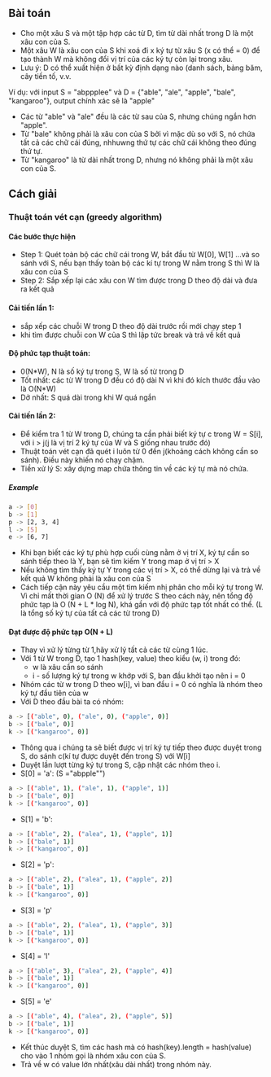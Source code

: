 ## Bài toán
- Cho một xâu S và một tập hợp các từ D, tìm từ dài nhất trong D là một xâu con của S.
- Một xâu W là xâu con của S khi xoá đi x ký tự từ xâu S (x có thể = 0) để tạo thành W mà không đổi vị trí của các ký tự còn lại trong xâu.
- Lưu ý: D có thể xuất hiện ở bất kỳ định dạng nào (danh sách, bảng băm, cây tiền tố, v.v.

Ví dụ: với input S = "abppplee" và D = {"able", "ale", "apple", "bale", "kangaroo"}, output chính xác sẽ là "apple"

- Các từ "able" và "ale" đều là các từ sau của S, nhưng chúng ngắn hơn "apple".
- Từ "bale" không phải là xâu con của S bởi vì mặc dù so với S, nó chứa tất cả các chữ cái đúng, nhhuwng thứ tự các chữ cái không theo đúng thứ tự.
- Từ "kangaroo" là từ dài nhất trong D, nhưng nó không phải là một xâu con của S.

## Cách giải
### Thuật toán vét cạn (greedy algorithm)
#### Các bước thực hiện
- Step 1: Quét toàn bộ các chữ cái trong W, bắt đầu từ W[0], W[1] ...và so sánh với S, nếu bạn thấy toàn bộ các kí tự trong W 
nằm trong S thì W là xâu con của S
- Step 2: Sắp xếp lại các xâu con W tìm được trong D theo độ dài và đưa ra kết quả
#### Cải tiến lần 1:
- sắp xếp các chuỗi W trong D theo độ dài trước rồi mới chạy step 1
- khi tìm được chuỗi con W của S thì lập tức break và trả về kết quả
#### Độ phức tạp thuật toán: 
- 0(N*W), N là số ký tự trong S, W là số từ trong D
- Tốt nhất: các từ W trong D đều có độ dài N vì khi đó kích thước đầu vào là O(N*W)
- Dở nhất: S quá dài trong khi W quá ngắn 

#### Cải tiến lần 2:
- Để kiểm tra 1 từ W trong D, chúng ta cần phải biết ký tự c trong W = S[i], với i > j(j là vị trí 2 ký tự của W và S giống nhau trước đó)
- Thuật toán vét cạn đã quét i luôn từ 0 đến j(khoảng cách không cần so sánh). Điều này khiến nó chạy chậm.
- Tiền xử lý S: xây dựng map chứa thông tin về các ký tự mà nó chứa.
##### Example
``` sh
a -> [0]
b -> [1]
p -> [2, 3, 4]
l -> [5]
e -> [6, 7]
```
  
- Khi bạn biết các ký tự phù hợp cuối cùng nằm ở vị trí X, ký tự cần so sánh tiếp theo là Y, bạn sẽ tìm kiếm Y trong map
ở vị trí > X
- Nếu không tìm thấy ký tự Y trong các vị trí > X, có thể dừng lại và trả về kết quả W không phải là xâu con của S
- Cách tiếp cận này yêu cầu một tìm kiếm nhị phân cho mỗi ký tự trong W. Vì chỉ mất thời gian O (N) để xử lý trước S
 theo cách này, nên tổng độ phức tạp là O (N + L * log N), khá gần với độ phức tạp tốt nhất có thể. 
 (L là tổng số ký tự của tất cả các từ trong D)

#### Đạt được độ phức tạp O(N + L)
- Thay vì xử lý từng từ 1,hãy xử lý tất cả các từ cùng 1 lúc.
- Với 1 từ W trong D, tạo 1 hash(key, value) theo kiểu (w, i) trong đó:
    + w là xâu cần so sánh
    + i - số lượng ký tự trong w khớp với S, ban đầu khởi tạo nên i = 0
- Nhóm các từ w trong D theo w[i], vì ban đầu i = 0 có nghĩa là nhóm theo ký tự đầu tiên của w
- Với D theo đầu bài ta có nhóm:
``` sh
a -> [("able", 0), ("ale", 0), ("apple", 0)]
b -> [("bale", 0)]
k -> [("kangaroo", 0)]
```
- Thông qua i chúng ta sẽ biết được vị trí ký tự tiếp theo được duyệt trong S, do sánh c(kí tự được duyệt đến trong S) với W[i] 
- Duyệt lần lượt từng ký tự trong S, cập nhật các nhóm theo i.
- S[0] = 'a': (S ="abpple"")
``` sh
a -> [("able", 1), ("ale", 1), ("apple", 1)]
b -> [("bale", 0)]
k -> [("kangaroo", 0)]
```
- S[1] = 'b':
``` sh
a -> [("able", 2), ("alea", 1), ("apple", 1)]
b -> [("bale", 1)]
k -> [("kangaroo", 0)]
```
- S[2] = 'p':
``` sh
a -> [("able", 2), ("alea", 1), ("apple", 2)]
b -> [("bale", 1)]
k -> [("kangaroo", 0)]
```
- S[3] = 'p'
``` sh
a -> [("able", 2), ("alea", 1), ("apple", 3)]
b -> [("bale", 1)]
k -> [("kangaroo", 0)]
```
- S[4] = 'l'
``` sh
a -> [("able", 3), ("alea", 2), ("apple", 4)]
b -> [("bale", 1)]
k -> [("kangaroo", 0)]
```
- S[5] = 'e'
``` sh
a -> [("able", 4), ("alea", 2), ("apple", 5)]
b -> [("bale", 1)]
k -> [("kangaroo", 0)]
```
- Kết thúc duyệt S, tìm các hash mà có hash(key).length = hash(value) cho vào 1 nhóm gọi là nhóm xâu con của S.
- Trả về w có value lớn nhất(xâu dài nhất) trong nhóm này.
